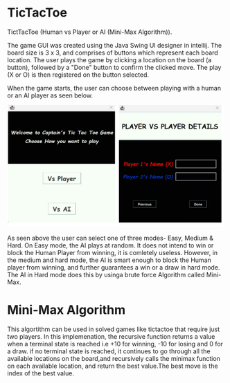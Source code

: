 # TicTacToe
TictTacToe (Human vs Player or AI (Mini-Max Algorithm)).

The game GUI was created using the Java Swing UI designer in intellij. The board size is 3 x 3, and comprises of buttons which represent each board location. The user plays the game by clicking a location on the board (a button), followed by a "Done" button to confirm the clicked move. The play (X or O) is then registered on the button selected. 

When the game starts, the user can choose between playing with a human or an AI player as seen below. 


<img src="src/main/java/com/captainnigeria/tictactoe/Game Snapshots/16_11_2022 16_40_38.png" style=" width:500px ; height:400x" >






As seen above the user can select one of three modes- Easy, Medium & Hard. On Easy mode, the AI plays at random. It does not intend to win or block the Human Player from winning, it is comletely useless. However, in the medium and hard mode, the AI is smart enough to block the Human player from winning, and further guarantees a win or a draw in hard mode. The AI in Hard mode does this by usinga brute force Algorithm called Mini-Max.








# Mini-Max Algorithm 

This algortithm can be used in solved games like tictactoe that require just two players. In this implemenation, the recursive function returns a value when a terminal state is reached i.e  +10 for winning, -10 for losing and 0 for a draw. if no terminal state is reached, it continues to go through all the available locations on the board,and  recursively calls the minimax function on each available location, and return the best value.The best move is the index of the best value. 

